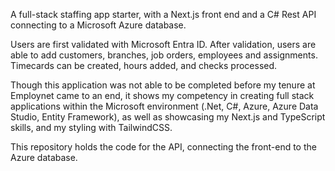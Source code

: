 A full-stack staffing app starter, with a Next.js front end and a C# Rest API connecting to a Microsoft Azure database. 

Users are first validated with Microsoft Entra ID. After validation, users are able to add customers, branches, job orders, employees and assignments. 
Timecards can be created, hours added, and checks processed. 

Though this application was not able to be completed before my tenure at Employnet came to an end, it shows my competency in creating full stack applications within the Microsoft environment (.Net, C#, Azure, Azure Data Studio, Entity Framework), as well as showcasing my Next.js and TypeScript skills, and my styling with TailwindCSS.

This repository holds the code for the API, connecting the front-end to the Azure database.
